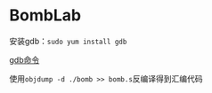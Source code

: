 # BombLab

安装gdb：`sudo yum install gdb`

[gdb命令](http://csapp.cs.cmu.edu/2e/docs/gdbnotes-x86-64.pdf)

使用`objdump -d ./bomb >> bomb.s`反编译得到汇编代码
